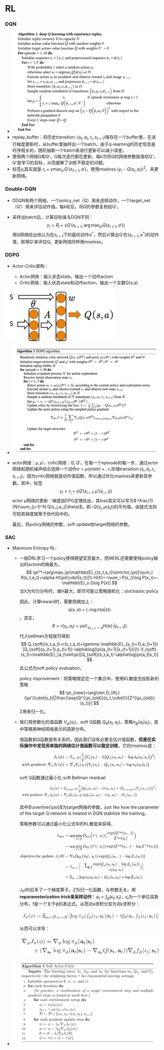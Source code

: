 # RL

### DQN

+ ![](pic/dqn.png)
+ replay_buffer：将历史transition: $(s_t,a_t,r_t,s_{t+1})$保存在一个buffer里，在进行梯度更新时，从buffer里抽样出一个batch，由于q-learning的历史信息是时序相关的，随机抽取一个batch来进行更新可以减小误差。
+ 使用两个网络Q和Q‘，Q每次迭代都在更新，每k次将Q的网络参数赋值给Q'，Q'是学习的目标，从而缓解了训练不稳定的问题。
+ 标签$y_i$其实就是 $r_{t}+\gamma\max_{a'} Q’(s_{t+1},a')$，使用mseloss $(y_i-Q(s_i,a_i))^2$，来更新网络。

### Double-DQN

+ DDQN有两个网络，一个policy_net（Q）用来选择动作，一个target_net（Q‘）用来评估动作值。每k轮后，将Q的参数复制给Q’。

+ 采样出batch后，计算目标值与DQN不同：
  $$
  y_i=R_i+\gamma Q'(s_{t+1},\arg\max_{a'} Q(s_{t+1},a'))
  $$
  用Q网络给出他认为在$s_{t+1}$下的最优动作$a^*$，然后计算出Q‘在$(s_{t+1},a^*)$的动作值，即用Q’来评估Q。更新网络同样用mseloss。

### DDPG

+ Actor-Critic架构：

  + Actor网络：输入状态state，输出一个动作action
  + Critic网络：输入状态state和动作action，输出一个实数Q(s,a)
  
![](pic/v2-bb544a69bc8d28059d73694779cb05dc_720w.png)
  
+ ![](pic/ddpg.png)

+ actor网络：$\mu,\mu'$，critic网络：$Q,Q'$。在每一个episode的每一步，通过actor网络和随机噪声结合选择一个动作$a=\mu(state)+\mathcal{N}$,存储transition:$(s_i,a_i,r_i,s_{i+1})$。因为critic网络就是动作值函数，所以通过优化mseloss来更新其参数。其中，标签
  $$
  y_i=r_i+\gamma Q'(s_{i+1},\mu'(s_{i+1}))
  $$
  actor $\mu$网络的更新：梯度由DPG定理给出，其loss其实可以写为$-\frac{1}{N}\sum_{j=1}^N Q(s_j,a_j|\theta)$。即$-Q(s_j,\mu(s_j))$的平均值。由链式法则可知其梯度就等于伪代码中的。

  最后，将policy网络的参数，soft update给target网络的参数。

### SAC

+ Maximum Entropy RL:

  + 一般DRL学习一个policy使得期望奖赏最大，而MERL还需要使得policy输出的action的熵最大。
    $$
    \pi^*=\arg\max_\pi\mathbb{E}_{(s_t,a_t)\sim\rho_\pi}[\sum_t R(s_t,a_t)+\alpha H(\pi(\cdot|s_t))]\\
    H(X)=-\sum_i P(x_i)\log P(x_i)=-\mathbb{E}_x [\log P(x)]
    $$
    当X为均匀分布时，熵H最大，即尽可能让策略随机化：stochastic policy

    因此，计算reward时，需要把熵加上：$$q(s,a)+(-\log\pi(a|s))$$。其实，
    $$
    R=r(s_t,a_t)+\gamma \alpha\mathbb{E}_{s_{t+1}\sim\rho }H(\pi(\cdot|s_{t+1}))
    $$
    代入bellman方程就可得到
    $$
    Q_{soft}(s_t,a_t)=r(s_t,a_t)+\gamma \mathbb{E}_{s_{t+1},a_{t+1}}[Q_{soft}(s_{t+1},a_{t+1})-\alpha\log(\pi(a_{t+1}|s_{t+1}))]\\
    V_{soft}(s_t)=\mathbb{E}_{a_t\sim\pi}[Q_{soft}(s_t,a_t)-\alpha\log\pi(a_t|s_t)]
    $$
    此公式为soft policy evaluation。

    policy improvement：将策略限定在一个集合中，使用KL散度去投影新的策略
    $$
    \pi_{new}=\arg\min D_{KL}(\pi'(\cdot|s_t)||\frac{\exp(Q^{\pi_{old}}(s_t,\cdot))}{Z^{\pi_{old}}(s_t)})
    $$
    Z用来归一化。

  + 我们用参数化的值函数 $V_{\psi}(s_t)$，soft Q函数 $Q_\theta(s_t,a_t)$，策略$\pi_{\phi}(a_t|s_t)$，其中策略用神经网络表示的高斯分布。

    值函数和Q函数是有关系的，因此我们没有必要去估计值函数，**但是在实际操作中发现用单独的网络估计值函数可以稳定训练**，它的mseloss是：

    ![image-20200916013916889](pic/image-20200916013916889.png)

    soft Q函数通过最小化 soft Bellman residual:

    ![image-20200916014158988](pic/image-20200916014158988.png)

    其中$\overline{\psi}$为target网络的参数，just like how the parameter of the target Q network is treated in DQN stabilize the training。

    策略参数可以通过最小化公式中的KL散度来获得，

    ![image-20200916014945171](pic/image-20200916014945171.png)

    $J_\pi(\theta)$后多了一个梯度算子。Z为归一化函数，与参数无关。用**reparameterization trick来采样动作**：$a_t=f_\phi(\epsilon_t;s_t)$，$\epsilon_t$为一个单位高斯分布，f是一个关于$\phi$的表达式。从而对a求积分变为对$\epsilon$求积分：

    ![image-20200916015440724](pic/image-20200916015440724.png)

    从而可以求导：

    ![image-20200916015557847](pic/image-20200916015557847.png)

+ ![](pic/sac.png)


